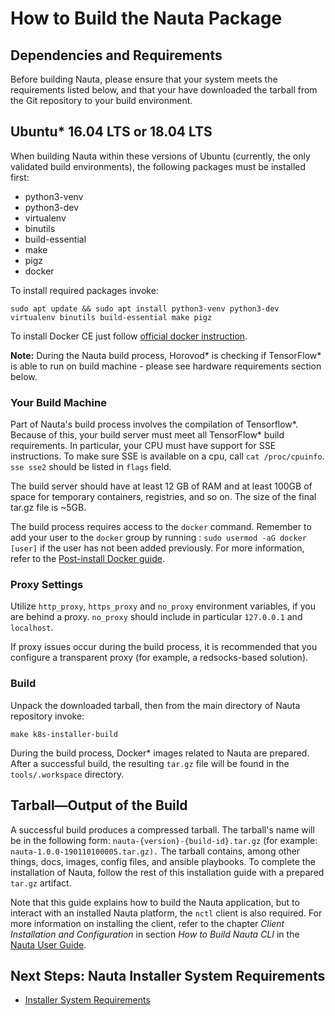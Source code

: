 
# How to Build the Nauta Package

## Dependencies and Requirements
Before building Nauta, please ensure that your system meets the requirements listed below, and that your have downloaded the tarball from the Git repository to your build environment.

## Ubuntu* 16.04 LTS or 18.04 LTS
When building Nauta within these versions of Ubuntu (currently, the only validated build environments), the following packages must be installed first:

- python3-venv
- python3-dev
- virtualenv
- binutils
- build-essential
- make
- pigz
- docker

To install required packages invoke:

`sudo apt update && sudo apt install python3-venv python3-dev virtualenv binutils build-essential make pigz`

To install Docker CE just follow [official docker instruction](https://docs.docker.com/install/linux/docker-ce/ubuntu/).

**Note:**  During the Nauta build process, Horovod* is checking if TensorFlow* is able to run on build machine - please see hardware requirements section below.

### Your Build Machine

Part of Nauta's build process involves the compilation of Tensorflow*. Because of this, your build server must meet all TensorFlow* build requirements. In particular, your CPU must have support for SSE instructions. To make sure SSE is available on a cpu, call `cat /proc/cpuinfo`. `sse sse2` should be listed in `flags` field.

The build server should have at least 12 GB of RAM and at least 100GB of space for temporary containers, registries, and so on. The size of the final tar.gz file is ~5GB.

The build process requires access to the `docker` command. Remember to add your user to the `docker` group by running : `sudo usermod -aG docker
[user]` if the user has not been added previously. For more information, refer to the 
[Post-install Docker guide](https://docs.docker.com/install/linux/linux-postinstall).

### Proxy Settings
Utilize `http_proxy`, `https_proxy` and `no_proxy` environment variables, if you are behind a proxy. `no_proxy` should include in particular `127.0.0.1` and `localhost`.

If proxy issues occur during the build process, it is recommended that you configure a transparent proxy (for example, a redsocks-based solution).

### Build
Unpack the downloaded tarball, then from the main directory of Nauta repository invoke: 

`make k8s-installer-build`

During the build process, Docker* images related to Nauta are prepared. After a successful build, the resulting `tar.gz` file will be found in the `tools/.workspace` directory.

## Tarball—Output of the Build
A successful build produces a compressed tarball. The tarball's name will be in the following form: `nauta-{version}-{build-id}.tar.gz` (for example: `nauta-1.0.0-190110100005.tar.gz).`
The tarball contains, among other things, docs, images, config files, and ansible playbooks. To complete the installation of Nauta, follow the rest of this installation guide with a prepared `tar.gz` artifact.

Note that this guide explains how to build the Nauta application, but to interact with an installed Nauta platform, the `nctl` client is also required. For more information on installing the client, refer to the chapter _Client Installation and Configuration_ in section _How to Build Nauta CLI_ in the [Nauta User Guide](../../user-guide/actions/nctl.md).

## Next Steps: Nauta Installer System Requirements

* [Installer System Requirements](../Installer_System_Requirements/ISR.md)
